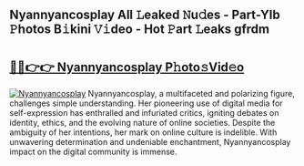 ## Nyannyancosplay All 𝙻eaked 𝙽u𝚍es - Part-YIb 𝙿hotos B𝚒kini 𝚅𝚒deo - Hot 𝙿art 𝙻eaks gfrdm

# <h2><a href="http://ld3304.urlbe.top/?page=Nyannyancosplay">🔗🔗👉👉 Nyannyancosplay P𝚑oto𝚜Vid𝚎o</a></h2>

[![Nyannyancosplay](https://i.imgur.com/eBuTRDB.gif)](http://ld3304.urlbe.top/?page=Nyannyancosplay)
Nyannyancosplay, a multifaceted and polarizing figure, challenges simple understanding. Her pioneering use of digital media for self-expression has enthralled and infuriated critics, igniting debates on identity, ethics, and the evolving nature of online societies. Despite the ambiguity of her intentions, her mark on online culture is indelible. With unwavering determination and undeniable enchantment, Nyannyancosplay impact on the digital community is immense.
